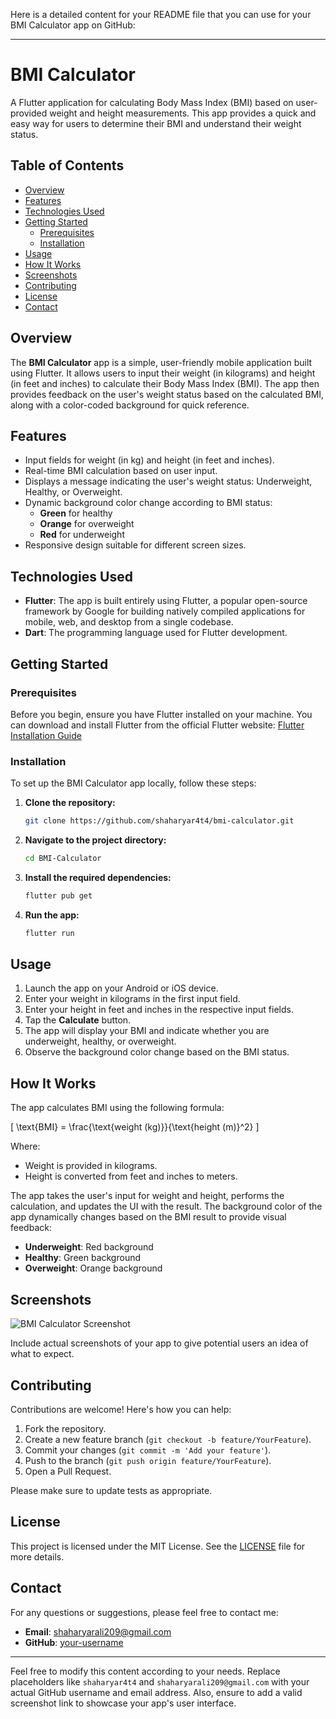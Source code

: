 Here is a detailed content for your README file that you can use for your BMI Calculator app on GitHub:

---

# BMI Calculator

A Flutter application for calculating Body Mass Index (BMI) based on user-provided weight and height measurements. This app provides a quick and easy way for users to determine their BMI and understand their weight status.

## Table of Contents

- [Overview](#overview)
- [Features](#features)
- [Technologies Used](#technologies-used)
- [Getting Started](#getting-started)
  - [Prerequisites](#prerequisites)
  - [Installation](#installation)
- [Usage](#usage)
- [How It Works](#how-it-works)
- [Screenshots](#screenshots)
- [Contributing](#contributing)
- [License](#license)
- [Contact](#contact)

## Overview

The **BMI Calculator** app is a simple, user-friendly mobile application built using Flutter. It allows users to input their weight (in kilograms) and height (in feet and inches) to calculate their Body Mass Index (BMI). The app then provides feedback on the user's weight status based on the calculated BMI, along with a color-coded background for quick reference.

## Features

- Input fields for weight (in kg) and height (in feet and inches).
- Real-time BMI calculation based on user input.
- Displays a message indicating the user's weight status: Underweight, Healthy, or Overweight.
- Dynamic background color change according to BMI status:
  - **Green** for healthy
  - **Orange** for overweight
  - **Red** for underweight
- Responsive design suitable for different screen sizes.

## Technologies Used

- **Flutter**: The app is built entirely using Flutter, a popular open-source framework by Google for building natively compiled applications for mobile, web, and desktop from a single codebase.
- **Dart**: The programming language used for Flutter development.

## Getting Started

### Prerequisites

Before you begin, ensure you have Flutter installed on your machine. You can download and install Flutter from the official Flutter website: [Flutter Installation Guide](https://flutter.dev/docs/get-started/install)

### Installation

To set up the BMI Calculator app locally, follow these steps:

1. **Clone the repository:**

   ```bash
   git clone https://github.com/shaharyar4t4/bmi-calculator.git
   ```

2. **Navigate to the project directory:**

   ```bash
   cd BMI-Calculator
   ```

3. **Install the required dependencies:**

   ```bash
   flutter pub get
   ```

4. **Run the app:**

   ```bash
   flutter run
   ```

## Usage

1. Launch the app on your Android or iOS device.
2. Enter your weight in kilograms in the first input field.
3. Enter your height in feet and inches in the respective input fields.
4. Tap the **Calculate** button.
5. The app will display your BMI and indicate whether you are underweight, healthy, or overweight.
6. Observe the background color change based on the BMI status.

## How It Works

The app calculates BMI using the following formula:

\[
\text{BMI} = \frac{\text{weight (kg)}}{\text{height (m)}^2}
\]

Where:
- Weight is provided in kilograms.
- Height is converted from feet and inches to meters.

The app takes the user's input for weight and height, performs the calculation, and updates the UI with the result. The background color of the app dynamically changes based on the BMI result to provide visual feedback:

- **Underweight**: Red background
- **Healthy**: Green background
- **Overweight**: Orange background

## Screenshots

![BMI Calculator Screenshot](BMI-Calculator/blob/master/ss.jpg)

Include actual screenshots of your app to give potential users an idea of what to expect.

## Contributing

Contributions are welcome! Here's how you can help:

1. Fork the repository.
2. Create a new feature branch (`git checkout -b feature/YourFeature`).
3. Commit your changes (`git commit -m 'Add your feature'`).
4. Push to the branch (`git push origin feature/YourFeature`).
5. Open a Pull Request.

Please make sure to update tests as appropriate.

## License

This project is licensed under the MIT License. See the [LICENSE](LICENSE) file for more details.

## Contact

For any questions or suggestions, please feel free to contact me:

- **Email**: shaharyarali209@gmail.com
- **GitHub**: [your-username](https://github.com/shaharyar4t4)

---

Feel free to modify this content according to your needs. Replace placeholders like `shaharyar4t4` and `shaharyarali209@gmail.com` with your actual GitHub username and email address. Also, ensure to add a valid screenshot link to showcase your app's user interface.
